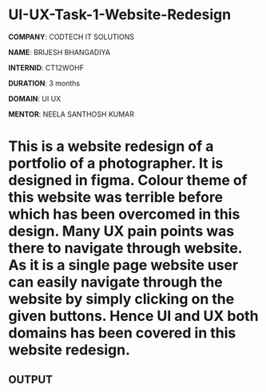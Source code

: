 # UI-UX-Task-1-Website-Redesign

**COMPANY**: CODTECH IT SOLUTIONS

**NAME**: BRIJESH BHANGADIYA

**INTERNID**: CT12WOHF

**DURATION**:  3 months

**DOMAIN**:  UI UX

**MENTOR**:  NEELA SANTHOSH KUMAR

# This is a website redesign of a portfolio of a photographer. It is designed in figma. Colour theme of this website was terrible before which has been overcomed in this design. Many UX pain points was there to navigate through website. As it is a single page website user can easily navigate through the website by simply clicking on the given buttons. Hence UI and UX both domains has been covered in this website redesign.

## OUTPUT 
